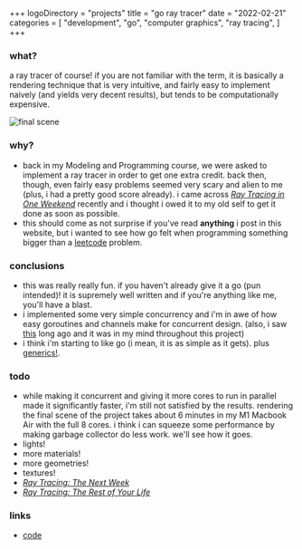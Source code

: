 +++
logoDirectory = "projects"
title = "go ray tracer"
date = "2022-02-21"
categories = [
    "development",
    "go",
	"computer graphics",
	"ray tracing",
]
+++

### what?
 a ray tracer of course! if you are not familiar with the term, it is basically a rendering technique that is very intuitive, and fairly easy to implement naively (and yields very decent results), but tends to be computationally expensive.

![final scene](/ray-tracer/spheres.png)

### why?

  * back in my Modeling and Programming course, we were asked to implement a ray tracer in order to get one extra credit. back then, though, even fairly easy problems seemed very scary and alien to me (plus, i had a pretty good score already). i came across [_Ray Tracing in One Weekend_](https://raytracing.github.io/books/RayTracingInOneWeekend.html) recently and i thought i owed it to my old self to get it done as soon as possible.
  * this should come as not surprise if you've read **anything** i post in this website, but i wanted to see how go felt when programming something bigger than a [leetcode](https://leetcode.com) problem.

### conclusions
  * this was really really fun. if you haven't already give it a go (pun intended)! it is supremely well written and if you're anything like me, you'll have a blast.
  * i implemented some very simple concurrency and i'm in awe of how easy goroutines and channels make for concurrent design. (also, i saw [this](https://www.youtube.com/watch?v=oV9rvDllKEg) long ago and it was in my mind throughout this project)
  * i think i'm starting to like go (i mean, it is as simple as it gets). plus [generics!](https://go.dev/doc/tutorial/generics). 

### todo
  * while making it concurrent and giving it more cores to run in parallel made it significantly faster, i'm still not satisfied by the results. rendering the final scene of the project takes about 6 minutes in my M1 Macbook Air with the full 8 cores. i think i can squeeze some performance by making garbage collector do less work. we'll see how it goes.
  * lights! 
  * more materials!
  * more geometries!
  * textures!
  * [_Ray Tracing: The Next Week_](https://raytracing.github.io/books/RayTracingTheNextWeek.html)
  * [_Ray Tracing: The Rest of Your Life_](https://raytracing.github.io/books/RayTracingTheRestOfYourLife.html)
	
 

### links
  * [code](https://github.com/Ikerlb/ray-tracer)

